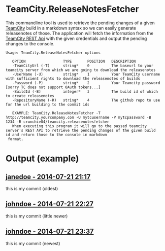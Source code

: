 # TeamCity.ReleaseNotesFetcher

This commandline tool is used to retrieve the pending changes of a given [TeamCity](http://www.jetbrains.com/teamcity/) build in a markdown syntax so we can easily generate releasenotes of those. The application will fetch the information from the [TeamCity REST Api](http://confluence.jetbrains.com/display/TCD8/REST+API) with the given credentials and output the pending changes to the console.

```
Usage: TeamCity.ReleaseNotesFetcher options

   OPTION                 TYPE       POSITION   DESCRIPTION
   -TeamCityUrl (-T)      string*    0          The baseurl to your teamcity server from which we are going to download the releasenotes
   -UserName (-U)         string*    1          Your TeamCity username with sufficient rights to download the releasenotes of builds
   -Password (-P)         string*    2          Your Teamcity password [sorry TC does not support OAuth tokens...]
   -BuildId (-B)          integer*   3          The build id of which to create releasenotes
   -RepositoryName (-R)   string*    4          The github repo to use for the url building to the commit ids

   EXAMPLE: TeamCity.ReleaseNotesFetcher -T http://teamcity.yourcompany.com -U mytcusername -P mytcpassword -B 1234 -R crunchie84/teamcity.releasenotesfetcher
   When executing this program it will go to the passed teamcity server's REST API to retrieve the pending changes of the given build id and return those to the console in markdown
 format.
```

# Output (example)

## [janedoe - 2014-07-21 21:17](https://github.com/crunchie84/teamcity.releasenotesfetcher/commit/c96e213a1c54d5d0ff47b91c7c163928b4b389c4)

this is my commit (oldest)


## [johndoe - 2014-07-21 22:27](https://github.com/crunchie84/teamcity.releasenotesfetcher/commit/c96e213a1c54d5d0ff47b91c7c163928b4b389c4)

this is my commit (little newer)


## [johndoe - 2014-07-21 23:37](https://github.com/crunchie84/teamcity.releasenotesfetcher/commit/c96e213a1c54d5d0ff47b91c7c163928b4b389c4)

this is my commit (newest)
